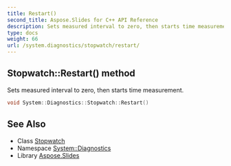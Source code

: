 ```yaml
---
title: Restart()
second_title: Aspose.Slides for C++ API Reference
description: Sets measured interval to zero, then starts time measurement.
type: docs
weight: 66
url: /system.diagnostics/stopwatch/restart/
---
```

## Stopwatch::Restart() method


Sets measured interval to zero, then starts time measurement.

```cpp
void System::Diagnostics::Stopwatch::Restart()
```

## See Also

* Class [Stopwatch](../)
* Namespace [System::Diagnostics](../../)
* Library [Aspose.Slides](../../../)